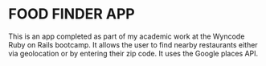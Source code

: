 # FOOD FINDER APP

This is an app completed as part of my academic work at the Wyncode Ruby on Rails bootcamp. It allows the user to find nearby restaurants either via geolocation or by entering their zip code. It uses the Google places API. 
